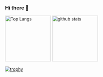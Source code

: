 ### Hi there 👋
<p align="left"> 
  <img alt="Top Langs" height="150px" src="https://github-readme-stats.vercel.app/api/top-langs/?username=long-kudo&layout=compact&count_private=true&show_icons=true&theme=onedark" />
  <img alt="github stats" height="150px" src="https://github-readme-stats.vercel.app/api?username=long-kudo&count_private=true&show_icons=true&show_icons=true&theme=onedark" />
</p>

[![trophy](https://github-profile-trophy.vercel.app/?username=long-kudo&theme=onedark&column=7
)](https://github.com/ryo-ma/github-profile-trophy)

<!--
下記を参考
https://zenn.dev/a_ichi1/articles/0411396e6b887d
-->

<!--
**long-kudo/long-kudo** is a ✨ _special_ ✨ repository because its `README.md` (this file) appears on your GitHub profile.

Here are some ideas to get you started:

- 🔭 I’m currently working on ...
- 🌱 I’m currently learning ...
- 👯 I’m looking to collaborate on ...
- 🤔 I’m looking for help with ...
- 💬 Ask me about ...
- 📫 How to reach me: ...
- 😄 Pronouns: ...
- ⚡ Fun fact: ...
-->
